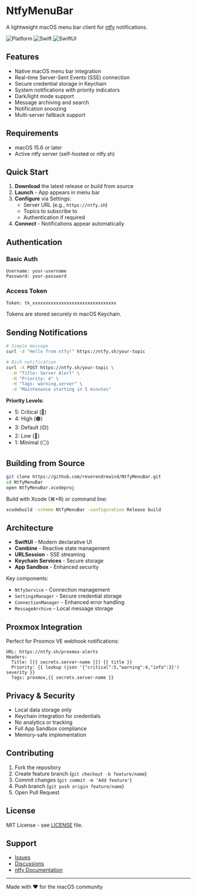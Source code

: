 # NtfyMenuBar

A lightweight macOS menu bar client for [ntfy](https://ntfy.sh) notifications.

![Platform](https://img.shields.io/badge/platform-macOS-blue)
![Swift](https://img.shields.io/badge/Swift-5.0-orange)
![SwiftUI](https://img.shields.io/badge/SwiftUI-3.0-green)

## Features

- Native macOS menu bar integration
- Real-time Server-Sent Events (SSE) connection
- Secure credential storage in Keychain
- System notifications with priority indicators
- Dark/light mode support
- Message archiving and search
- Notification snoozing
- Multi-server fallback support

## Requirements

- macOS 15.6 or later
- Active ntfy server (self-hosted or ntfy.sh)

## Quick Start

1. **Download** the latest release or build from source
2. **Launch** - App appears in menu bar
3. **Configure** via Settings:
   - Server URL (e.g., `https://ntfy.sh`)
   - Topics to subscribe to
   - Authentication if required
4. **Connect** - Notifications appear automatically

## Authentication

### Basic Auth
```
Username: your-username
Password: your-password
```

### Access Token
```
Token: tk_xxxxxxxxxxxxxxxxxxxxxxxxxxxxxxxx
```
Tokens are stored securely in macOS Keychain.

## Sending Notifications

```bash
# Simple message
curl -d "Hello from ntfy!" https://ntfy.sh/your-topic

# Rich notification
curl -X POST https://ntfy.sh/your-topic \
  -H "Title: Server Alert" \
  -H "Priority: 4" \
  -H "Tags: warning,server" \
  -d "Maintenance starting in 5 minutes"
```

**Priority Levels:**
- 5: Critical (🔴)
- 4: High (🟠)
- 3: Default (🟡)
- 2: Low (🔵)
- 1: Minimal (⚪)

## Building from Source

```bash
git clone https://github.com/reverendrewind/NtfyMenuBar.git
cd NtfyMenuBar
open NtfyMenuBar.xcodeproj
```

Build with Xcode (⌘+R) or command line:
```bash
xcodebuild -scheme NtfyMenuBar -configuration Release build
```

## Architecture

- **SwiftUI** - Modern declarative UI
- **Combine** - Reactive state management
- **URLSession** - SSE streaming
- **Keychain Services** - Secure storage
- **App Sandbox** - Enhanced security

Key components:
- `NtfyService` - Connection management
- `SettingsManager` - Secure credential storage
- `ConnectionManager` - Enhanced error handling
- `MessageArchive` - Local message storage

## Proxmox Integration

Perfect for Proxmox VE webhook notifications:

```
URL: https://ntfy.sh/proxmox-alerts
Headers:
  Title: [{{ secrets.server-name }}] {{ title }}
  Priority: {{ lookup (json '{"critical":5,"warning":4,"info":3}') severity }}
  Tags: proxmox,{{ secrets.server-name }}
```

## Privacy & Security

- Local data storage only
- Keychain integration for credentials
- No analytics or tracking
- Full App Sandbox compliance
- Memory-safe implementation

## Contributing

1. Fork the repository
2. Create feature branch (`git checkout -b feature/name`)
3. Commit changes (`git commit -m 'Add feature'`)
4. Push branch (`git push origin feature/name`)
5. Open Pull Request

## License

MIT License - see [LICENSE](LICENSE) file.

## Support

- [Issues](https://github.com/reverendrewind/NtfyMenuBar/issues)
- [Discussions](https://github.com/reverendrewind/NtfyMenuBar/discussions)
- [ntfy Documentation](https://ntfy.sh/docs)

---

Made with ❤️ for the macOS community